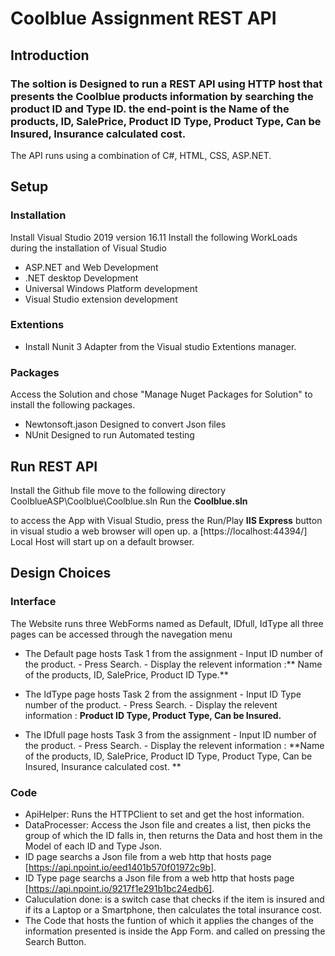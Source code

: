 # Coolblue Assignment REST API 
## Introduction
### The soltion is Designed to run a REST API using HTTP host that presents the Coolblue products information by searching the product ID and Type ID. the end-point is the Name of the products, ID, SalePrice, Product ID Type,  Product Type, Can be Insured, Insurance calculated cost. 
The API runs using a combination of C#, HTML, CSS, ASP.NET.

## Setup
### Installation

Install Visual Studio 2019 version 16.11 
Install the following WorkLoads during the installation of Visual Studio
- ASP.NET and Web Development
- .NET desktop Development
- Universal Windows Platform development
- Visual Studio extension development


### Extentions
- Install Nunit 3 Adapter from the Visual studio Extentions manager.

### Packages
Access the Solution and chose "Manage Nuget Packages for Solution" to install the following packages.
- Newtonsoft.jason
      Designed to convert Json files
- NUnit
      Designed to run Automated testing

## Run REST API
Install the Github file move to the following directory CoolblueASP\Coolblue\Coolblue.sln
Run the **Coolblue.sln**

to access the App with Visual Studio, press the Run/Play **IIS Express** button in visual studio a web browser will open up. 
a [https://localhost:44394/] Local Host will start up on a default browser.

## Design Choices
### Interface
The Website runs three WebForms named as Default, IDfull, IdType all three pages can be accessed through the navegation menu

- The Default page hosts Task 1 from the assignment
              - Input ID number of the product. 
              - Press Search. 
              - Display the relevent information :** Name of the products, ID, SalePrice, Product ID Type.**
              
- The IdType page hosts Task 2 from the assignment
              - Input ID Type number of the product. 
              - Press Search. 
              - Display the relevent information : **Product ID Type,  Product Type, Can be Insured.**
              
- The IDfull page hosts Task 3 from the assignment
              - Input ID number of the product. 
              - Press Search. 
              - Display the relevent information : **Name of the products, ID, SalePrice, Product ID Type,  Product Type, Can be Insured, Insurance calculated cost. **

### Code

- ApiHelper: Runs the HTTPClient to set and get the host information.
- DataProcesser: Access the Json file and creates a list, then picks the group of which the ID falls in, then returns the Data and host them in the Model of each ID and Type Json.
- ID page searchs a Json file from a web http that hosts page [https://api.npoint.io/eed1401b570f01972c9b].
- ID Type page searchs a Json file from a web http that hosts page [https://api.npoint.io/9217f1e291b1bc24edb6].
- Caluculation done: is a switch case that checks if the item is insured and if its a Laptop or a Smartphone, then calculates the total insurance cost.
- The Code that hosts the funtion of which it applies the changes of the information presented is inside the App Form. and called on pressing the Search Button.

